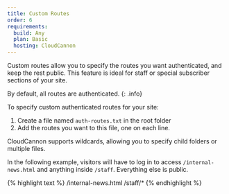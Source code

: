 ```yaml
---
title: Custom Routes
order: 6
requirements:
  build: Any
  plan: Basic
  hosting: CloudCannon
---
```


Custom routes allow you to specify the routes you want authenticated, and keep the rest public.
This feature is ideal for staff or special subscriber sections of your site.

By default, all routes are authenticated.
{: .info}

To specify custom authenticated routes for your site:

1. Create a file named `auth-routes.txt` in the root folder
2. Add the routes you want to this file, one on each line.

CloudCannon supports wildcards, allowing you to specify child folders or multiple files.

In the following example, visitors will have to log in to access `/internal-news.html` and anything inside `/staff`. Everything else is public.

{% highlight text %}
/internal-news.html
/staff/*
{% endhighlight %}
